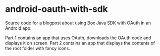# android-oauth-with-sdk

Source code for a blogpost about using Box Java SDK with OAuth in an Android app.

Part 1 contains an app that uses OAuth, downloads the OAuth code and displays it on screen.
Part 2 contains an app that displays the contents of the root folder with fancy icons.
